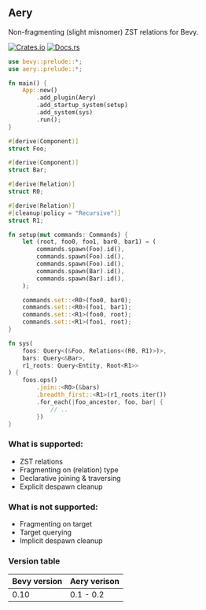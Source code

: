 ## Aery
Non-fragmenting (slight misnomer) ZST relations for Bevy.

[![Crates.io](https://img.shields.io/crates/v/aery)](https://crates.io/crates/aery)
[![Docs.rs](https://img.shields.io/docsrs/aery)](https://docs.rs/aery/latest/aery/)

```rust
use bevy::prelude::*;
use aery::prelude::*;

fn main() {
    App::new()
        .add_plugin(Aery)
        .add_startup_system(setup)
        .add_system(sys)
        .run();
}

#[derive(Component)]
struct Foo;

#[derive(Component)]
struct Bar;

#[derive(Relation)]
struct R0;

#[derive(Relation)]
#[cleanup(policy = "Recursive")]
struct R1;

fn setup(mut commands: Commands) {
    let (root, foo0, foo1, bar0, bar1) = (
        commands.spawn(Foo).id(),
        commands.spawn(Foo).id(),
        commands.spawn(Foo).id(),
        commands.spawn(Bar).id(),
        commands.spawn(Bar).id(),
    );

    commands.set::<R0>(foo0, bar0);
    commands.set::<R0>(foo1, bar1);
    commands.set::<R1>(foo0, root);
    commands.set::<R1>(foo1, root);
}

fn sys(
    foos: Query<(&Foo, Relations<(R0, R1)>)>,
    bars: Query<&Bar>,
    r1_roots: Query<Entity, Root<R1>>
) {
    foos.ops()
        .join::<R0>(&bars)
        .breadth_first::<R1>(r1_roots.iter())
        .for_each(|foo_ancestor, foo, bar| {
            // ..
        })
}
```

### What is supported:
- ZST relations
- Fragmenting on (relation) type
- Declarative joining & traversing
- Explicit despawn cleanup

### What is not supported:
- Fragmenting on target
- Target querying
- Implicit despawn cleanup

### Version table
| Bevy version | Aery verison |
|--------------|--------------|
| 0.10         | 0.1 - 0.2    |
